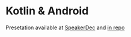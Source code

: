 # Kotlin & Android
Presetation available at [SpeakerDec](https://speakerdeck.com/phajduk/kotlin-and-android) and [in repo](presentation.pdf)